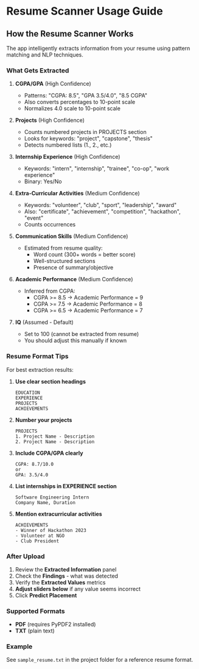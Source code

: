 # Resume Scanner Usage Guide

## How the Resume Scanner Works

The app intelligently extracts information from your resume using pattern matching and NLP techniques.

### What Gets Extracted

1. **CGPA/GPA** (High Confidence)
   - Patterns: "CGPA: 8.5", "GPA 3.5/4.0", "8.5 CGPA"
   - Also converts percentages to 10-point scale
   - Normalizes 4.0 scale to 10-point scale

2. **Projects** (High Confidence)
   - Counts numbered projects in PROJECTS section
   - Looks for keywords: "project", "capstone", "thesis"
   - Detects numbered lists (1., 2., etc.)

3. **Internship Experience** (High Confidence)
   - Keywords: "intern", "internship", "trainee", "co-op", "work experience"
   - Binary: Yes/No

4. **Extra-Curricular Activities** (Medium Confidence)
   - Keywords: "volunteer", "club", "sport", "leadership", "award"
   - Also: "certificate", "achievement", "competition", "hackathon", "event"
   - Counts occurrences

5. **Communication Skills** (Medium Confidence)
   - Estimated from resume quality:
     - Word count (300+ words = better score)
     - Well-structured sections
     - Presence of summary/objective

6. **Academic Performance** (Medium Confidence)
   - Inferred from CGPA:
     - CGPA >= 8.5 → Academic Performance = 9
     - CGPA >= 7.5 → Academic Performance = 8
     - CGPA >= 6.5 → Academic Performance = 7

7. **IQ** (Assumed - Default)
   - Set to 100 (cannot be extracted from resume)
   - You should adjust this manually if known

### Resume Format Tips

For best extraction results:

1. **Use clear section headings**
   ```
   EDUCATION
   EXPERIENCE
   PROJECTS
   ACHIEVEMENTS
   ```

2. **Number your projects**
   ```
   PROJECTS
   1. Project Name - Description
   2. Project Name - Description
   ```

3. **Include CGPA/GPA clearly**
   ```
   CGPA: 8.7/10.0
   or
   GPA: 3.5/4.0
   ```

4. **List internships in EXPERIENCE section**
   ```
   Software Engineering Intern
   Company Name, Duration
   ```

5. **Mention extracurricular activities**
   ```
   ACHIEVEMENTS
   - Winner of Hackathon 2023
   - Volunteer at NGO
   - Club President
   ```

### After Upload

1. Review the **Extracted Information** panel
2. Check the **Findings** - what was detected
3. Verify the **Extracted Values** metrics
4. **Adjust sliders below** if any value seems incorrect
5. Click **Predict Placement**

### Supported Formats

- **PDF** (requires PyPDF2 installed)
- **TXT** (plain text)

### Example

See `sample_resume.txt` in the project folder for a reference resume format.
